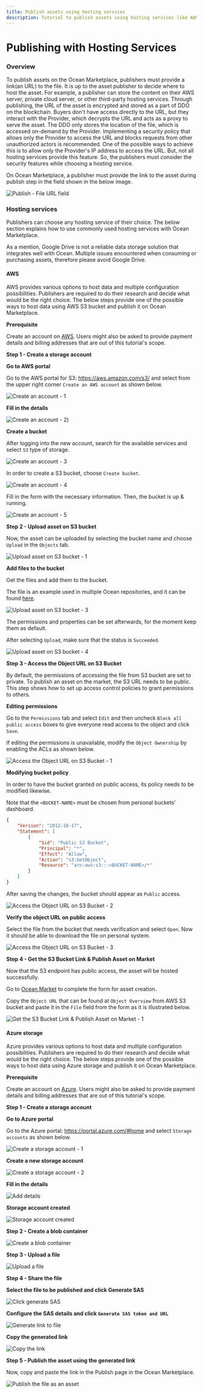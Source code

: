 ```yaml
---
title: Publish assets using hosting services
description: Tutorial to publish assets using hosting services like AWS and Azure.
---
```


# Publishing with Hosting Services

### Overview

To publish assets on the Ocean Marketplace, publishers must provide a link(an URL) to the file. It is up to the asset publisher to decide where to host the asset. For example, a publisher can store the content on their AWS server, private cloud server, or other third-party hosting services. Through publishing, the URL of the asset is encrypted and stored as a part of DDO on the blockchain. Buyers don't have access directly to the URL, but they interact with the Provider, which decrypts the URL and acts as a proxy to serve the asset. The DDO only stores the location of the file, which is accessed on-demand by the Provider. Implementing a security policy that allows only the Provider to access the URL and blocks requests from other unauthorized actors is recommended. One of the possible ways to achieve this is to allow only the Provider's IP address to access the URL. But, not all hosting services provide this feature. So, the publishers must consider the security features while choosing a hosting service.

On Ocean Marketplace, a publisher must provide the link to the asset during publish step in the field shown in the below image.

![Publish - File URL field](../.gitbook/assets/marketplace-publish-file-field.png)

### Hosting services

Publishers can choose any hosting service of their choice. The below section explains how to use commonly used hosting services with Ocean Marketplace.

As a mention, Google Drive is not a reliable data storage solution that integrates well with Ocean.
Multiple issues encountered when consuming or purchasing assets, therefore please avoid Google Drive.
#### AWS

AWS provides various options to host data and multiple configuration possibilities. Publishers are required to do their research and decide what would be the right choice. The below steps provide one of the possible ways to host data using AWS S3 bucket and publish it on Ocean Marketplace.

**Prerequisite**

Create an account on [AWS](https://aws.amazon.com/s3/). Users might also be asked to provide payment details and billing addresses that are out of this tutorial's scope.

**Step 1 - Create a storage account**

**Go to AWS portal**

Go to the AWS portal for S3: https://aws.amazon.com/s3/ and select from the upper right corner `Create an AWS account` as shown below.

![Create an account - 1](../.gitbook/assets/aws-1.png)

**Fill in the details**

![Create an account - 2](../.gitbook/assets/aws-2.png))

**Create a bucket**

After logging into the new account, search for the available services and select `S3` type of
storage.

![Create an account - 3](../.gitbook/assets/aws-3.png)

In order to create a S3 bucket, choose `Create bucket`.

![Create an account - 4](../.gitbook/assets/aws-4.png)

Fill in the form with the necessary information. Then, the bucket is up & running.

![Create an account - 5](../.gitbook/assets/aws-5.png)

**Step 2 - Upload asset on S3 bucket**

Now, the asset can be uploaded by selecting the bucket name and choose `Upload`
in the `Objects` tab.

![Upload asset on S3 bucket - 1](../.gitbook/assets/aws-6.png)

**Add files to the bucket**

Get the files and add them to the bucket.

The file is an example used in multiple Ocean repositories, and it can be
found [here](https://raw.githubusercontent.com/oceanprotocol/c2d-examples/main/branin_and_gpr/branin.arff).

![Upload asset on S3 bucket - 3](../.gitbook/assets/aws-7.png)

The permissions and properties can be set afterwards, for the moment keep them as default.

After selecting `Upload`, make sure that the status is `Succeeded`.

![Upload asset on S3 bucket - 4](../.gitbook/assets/aws-8.png)

**Step 3 - Access the Object URL on S3 Bucket**

By default, the permissions of accessing the file from S3 bucket are set to private.
To publish an asset on the market, the S3 URL needs to be public.
This step shows how to set up access control policies to grant permissions to others. 

**Editing permissions**

Go to the `Permissions` tab and select `Edit` and then uncheck `Block all public access` 
boxes to give everyone read access to the object and click `Save`.

If editing the permissions is unavailable, modify the `Object Ownership` by enabling the ACLs
as shown below.

![Access the Object URL on S3 Bucket - 1](../.gitbook/assets/aws-9.png)

**Modifying bucket policy**

In order to have the bucket granted on public access, its policy needs to be
modified likewise.

Note that the `<BUCKET-NAME>` must be chosen from personal buckets' dashboard.

```json
{
    "Version": "2012-10-17",
    "Statement": [
        {
            "Sid": "Public S3 Bucket",
            "Principal": "*",
            "Effect": "Allow",
            "Action": "s3:GetObject",
            "Resource": "arn:aws:s3:::<BUCKET-NAME>/*"
        }
    ]
}
```

After saving the changes, the bucket should appear as `Public` access.

![Access the Object URL on S3 Bucket - 2](../.gitbook/assets/aws-10.png)

**Verify the object URL on public access**

Select the file from the bucket that needs verification and select `Open`. Now it should
be able to download the file on personal system.

![Access the Object URL on S3 Bucket - 3](../.gitbook/assets/aws-11.png)


**Step 4 - Get the S3 Bucket Link & Publish Asset on Market**

Now that the S3 endpoint has public access, the asset will be hosted successfully.

Go to [Ocean Market](https://market.oceanprotocol.com/publish/1) to complete the form
for asset creation.

Copy the `Object URL` that can be found at `Object Overview` from AWS S3 bucket
and paste it in the `File` field from the form as it is illustrated below.

![Get the S3 Bucket Link & Publish Asset on Market - 1](../.gitbook/assets/aws-12.png)

#### Azure storage

Azure provides various options to host data and multiple configuration possibilities. Publishers are required to do their research and decide what would be the right choice. The below steps provide one of the possible ways to host data using Azure storage and publish it on Ocean Marketplace.

**Prerequisite**

Create an account on [Azure](https://azure.microsoft.com/en-us/). Users might also be asked to provide payment details and billing addresses that are out of this tutorial's scope.

**Step 1 - Create a storage account**

**Go to Azure portal**

Go to the Azure portal: https://portal.azure.com/#home and select `Storage accounts` as shown below.

![Create a storage account - 1](../.gitbook/assets/azure-1.png)

**Create a new storage account**

![Create a storage account - 2](../.gitbook/assets/azure-2.png)

**Fill in the details**

![Add details](../.gitbook/assets/azure-3.png)

**Storage account created**

![Storage account created](../.gitbook/assets/azure-4.png)

**Step 2 - Create a blob container**

![Create a blob container](../.gitbook/assets/azure-5.png)

**Step 3 - Upload a file**

![Upload a file](../.gitbook/assets/azure-6.png)

**Step 4 - Share the file**

**Select the file to be published and click Generate SAS**

![Click generate SAS](../.gitbook/assets/azure-7.png)

**Configure the SAS details and click `Generate SAS token and URL`**

![Generate link to file](../.gitbook/assets/azure-8.png)

**Copy the generated link**

![Copy the link](../.gitbook/assets/azure-9.png)

**Step 5 - Publish the asset using the generated link**

Now, copy and paste the link in the Publish page in the Ocean Marketplace.

![Publish the file as an asset](../.gitbook/assets/azure-10.png)
















